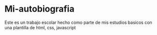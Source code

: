 # Mi-autobiografia
Este es un trabajo escolar hecho como parte de mis estudios basicos con una plantilla de html, css, javascript
